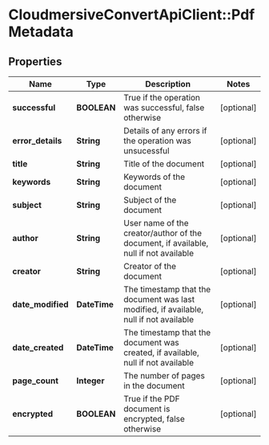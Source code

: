 # CloudmersiveConvertApiClient::PdfMetadata

## Properties
Name | Type | Description | Notes
------------ | ------------- | ------------- | -------------
**successful** | **BOOLEAN** | True if the operation was successful, false otherwise | [optional] 
**error_details** | **String** | Details of any errors if the operation was unsucessful | [optional] 
**title** | **String** | Title of the document | [optional] 
**keywords** | **String** | Keywords of the document | [optional] 
**subject** | **String** | Subject of the document | [optional] 
**author** | **String** | User name of the creator/author of the document, if available, null if not available | [optional] 
**creator** | **String** | Creator of the document | [optional] 
**date_modified** | **DateTime** | The timestamp that the document was last modified, if available, null if not available | [optional] 
**date_created** | **DateTime** | The timestamp that the document was created, if available, null if not available | [optional] 
**page_count** | **Integer** | The number of pages in the document | [optional] 
**encrypted** | **BOOLEAN** | True if the PDF document is encrypted, false otherwise | [optional] 


